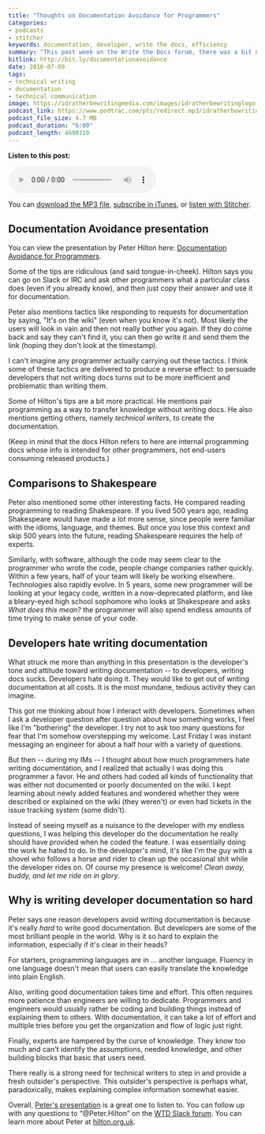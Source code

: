 ```yaml
---
title: "Thoughts on Documentation Avoidance for Programmers"
categories:
- podcasts
- stitcher
keywords: documentation, developer, write the docs, efficiency 
summary: "This past week on the Write the Docs forum, there was a bit of discussion around a recent presentation titled Documentation Avoidance for Programmers. In the presentation, Peter Hilton lays out a series of tips on how programmers might get out of writing documentation."
bitlink: http://bit.ly/documentationavoidance
date: 2016-07-09
tags:
- technical writing
- documentation
- technical communication
image: https://idratherbewritingmedia.com/images/idratherbewritinglogo.png
podcast_link: https://www.podtrac.com/pts/redirect.mp3/idratherbewritingmedia.com/podcasts/documentation-avoidance.mp3
podcast_file_size: 4.7 MB
podcast_duration: "6:00"
podcast_length: 4690110
---
```


<div class="audioControls">
<p><b>Listen to this post:</b></p>
<p><audio controls="controls"><source src="https://www.podtrac.com/pts/redirect.mp3/idratherbewritingmedia.com/podcasts/documentation-avoidance.mp3" type="audio/mpeg" /></audio></p>

<p>You can <a href="https://www.podtrac.com/pts/redirect.mp3/idratherbewritingmedia.com/podcasts/documentation-avoidance.mp3" alt="Thoughts on Documentation Avoidance for Programmers">download the MP3 file</a>, <a href="https://itunes.apple.com/us/podcast/id-rather-be-writing-podcast/id277365275">subscribe in iTunes</a>, or <a href="http://www.stitcher.com/podcast/id-rather-be-writing-technical-writing-podcast"> listen with Stitcher</a>.</p>
</div>

## Documentation Avoidance presentation

You can view the presentation by Peter Hilton here: [Documentation Avoidance for Programmers](https://www.infoq.com/presentations/minimal-code-documentation).

Some of the tips are ridiculous (and said  tongue-in-cheek). Hilton says you can go on Slack or IRC and ask other programmers what a particular class does (even if you already know), and then just copy their answer and use it for documentation. 

Peter also mentions tactics like responding to requests for documentation by saying, "It's on the wiki" (even when you know it's not). Most likely the users will look in vain and then not really bother you again. If they do come back and say they can't find it, you can then go write it and send them the link (hoping they don't look at the timestamp).

I can't imagine any programmer actually carrying out these tactics. I think some of these tactics are delivered to produce a reverse effect: to persuade developers that not writing docs turns out to be more inefficient and problematic than writing them. 

Some of Hilton's tips are a bit more practical. He mentions pair programming as a way to transfer knowledge without writing docs. He also mentions getting others, namely *technical writers*, to create the documentation. 

(Keep in mind that the docs Hilton refers to here are internal programming docs whose info is intended for other programmers, not end-users consuming released products.)

## Comparisons to Shakespeare

Peter also mentioned some other interesting facts. He compared reading programming to reading Shakespeare. If you lived 500 years ago, reading Shakespeare would have made a lot more sense, since people were familiar with the idioms, language, and themes. But once you lose this context and skip 500 years into the future, reading Shakespeare requires the help of experts.

Similarly, with software, although the code may seem clear to the programmer who wrote the code, people change companies rather quickly. Within a few years, half of your team will likely be working elsewhere. Technologies also rapidly evolve. In 5 years, some new programmer will be looking at your legacy code, written in a now-deprecated platform, and like a bleary-eyed high school sophomore who looks at Shakespeare and asks *What does this mean?* the programmer will also spend endless amounts of time trying to make sense of your code.

## Developers hate writing documentation 

What struck me more than anything in this presentation is the developer's tone and attitude toward writing documentation -- to developers, writing docs sucks. Developers hate doing it. They would like to get out of writing documentation at all costs. It is the most mundane, tedious activity they can imagine.

This got me thinking about how I interact with developers. Sometimes when I ask a developer question after question about how something works, I feel like I'm "bothering" the developer. I try not to ask too many questions for fear that I'm somehow overstepping my welcome. Last Friday I was instant messaging an engineer for about a half hour with a variety of questions. 

But then -- during my IMs -- I thought about how much programmers hate writing documentation, and I realized that actually I was doing this programmer a favor. He and others had coded all kinds of functionality that was either not documented or poorly documented on the wiki. I kept learning about newly added features and wondered whether they were described or explained on the wiki (they weren't) or even had tickets in the issue tracking system (some didn't). 

Instead of seeing myself as a nuisance to the developer with my endless questions, I was helping this developer do the documentation he really should have provided when he coded the feature. I was essentially doing the work he hated to do. In the developer's mind, it's like I'm the guy with a shovel who follows a horse and rider to clean up the occasional shit while the developer rides on. Of course my presence is welcome! *Clean away, buddy, and let me ride on in glory*. 

## Why is writing developer documentation so hard

Peter says one reason developers avoid writing documentation is because it's really *hard* to write good documentation. But developers are some of the most brilliant people in the world. Why is it so hard to explain the information, especially if it's clear in their heads?

For starters, programming languages are in ... another language. Fluency in one language doesn't mean that users can easily translate the knowledge into plain English. 

Also, writing good documentation takes time and effort. This often requires more patience than engineers are willing to dedicate. Programmers and engineers would usually rather be coding and building things instead of explaining them to others. With documentation, it can take a lot of effort and multiple tries before you get the organization and flow of logic just right.

Finally, experts are hampered by the curse of knowledge. They know too much and can't identify the assumptions, needed knowledge, and other building blocks that basic that users need. 

There really is a strong need for technical writers to step in and provide a fresh outsider's perspective. This outsider's perspective is perhaps what, paradoxically, makes explaining complex information somewhat easier.

Overall, [Peter's presentation](https://www.infoq.com/presentations/minimal-code-documentation) is a great one to listen to.  You can follow up with any questions to “@Peter.Hilton” on the [WTD Slack forum](https://writethedocs.slack.com). You can learn more about Peter at [hilton.org.uk](http://hilton.org.uk/).

